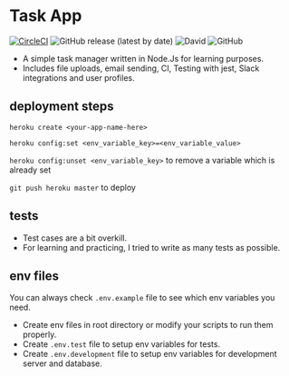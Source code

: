 # Task App
[![CircleCI](https://circleci.com/gh/canyener/task-app/tree/master.svg?style=svg&circle-token=7c43c72eec616a743ff4aab417d38c6f37e968b1)](https://circleci.com/gh/canyener/task-app/tree/master)
![GitHub release (latest by date)](https://img.shields.io/github/v/release/canyener/task-app?label=latest-release)
![David](https://img.shields.io/david/dev/canyener/task-app)
![GitHub](https://img.shields.io/github/license/canyener/task-app)

- A simple task manager written in Node.Js for learning purposes.
- Includes file uploads, email sending, CI, Testing with jest, Slack integrations and user profiles.

## deployment steps
```heroku create <your-app-name-here>```

```heroku config:set <env_variable_key>=<env_variable_value>```

```heroku config:unset <env_variable_key>``` to remove a variable which is already set

```git push heroku master``` to deploy 

## tests
- Test cases are a bit overkill.
- For learning and practicing, I tried to write as many tests as possible.

## env files

You can always check `.env.example` file to see which env variables you need.
- Create env files in root directory or modify your scripts to run them properly.
- Create `.env.test` file to setup env variables for tests.
- Create `.env.development` file to setup env variables for development server and database.

